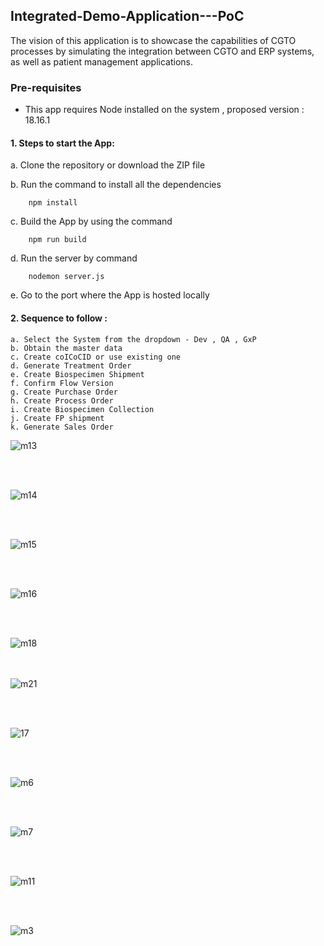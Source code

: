 ## Integrated-Demo-Application---PoC
The vision of this application is to showcase the capabilities of CGTO processes by simulating the integration between CGTO and ERP systems, as well as patient management applications.

### Pre-requisites

-   This app requires Node installed on the system , proposed version : 18.16.1

#### 1. Steps to start the App:

   a. Clone the repository or download the ZIP file


   b. Run the command to install all the dependencies

```
    npm install
```

   c. Build the App by using the command

```
    npm run build
```

   d. Run the server by command

```
    nodemon server.js
```

  e. Go to the port where the App is hosted locally


#### 2. Sequence to follow :

    a. Select the System from the dropdown - Dev , QA , GxP
    b. Obtain the master data
    c. Create coICoCID or use existing one
    d. Generate Treatment Order
    e. Create Biospecimen Shipment
    f. Confirm Flow Version
    g. Create Purchase Order
    h. Create Process Order
    i. Create Biospecimen Collection
    j. Create FP shipment
    k. Generate Sales Order

![m13](https://github.com/Jafrin-khan/Monitor-Process-Flow-/assets/82137973/5cf16da9-542c-4ee7-9258-8ef0cc3eaa95)

<br /><br />

![m14](https://github.com/Jafrin-khan/Monitor-Process-Flow-/assets/82137973/3ef0b5fa-09ed-4f56-836f-2607af96529d)

<br /><br />

![m15](https://github.com/Jafrin-khan/Monitor-Process-Flow-/assets/82137973/9cae7113-d2f5-4c27-8695-d97dead62a7b)

<br /><br />

![m16](https://github.com/Jafrin-khan/Monitor-Process-Flow-/assets/82137973/f86081f7-c3a8-4bb9-922c-b7ade32872e1)

<br /><br />

![m18](https://github.com/Jafrin-khan/Monitor-Process-Flow-/assets/82137973/2dad103a-7754-4e17-9421-d1ee6874bc29)

<br /><br />
![m21](https://github.com/Jafrin-khan/Monitor-Process-Flow-/assets/82137973/aaae0bb2-a5f6-4753-85d7-769d921cee53)

<br /><br />

   ![17](https://github.com/Jafrin-khan/Monitor-Process-Flow-/assets/82137973/40f4fb8e-1c95-40ab-a659-1c201c9ed83d)

   <br /><br />

   ![m6](https://github.com/Jafrin-khan/Monitor-Process-Flow-/assets/82137973/d3094d1b-7a82-4dea-82e3-5975d46a372b)

   <br /><br />

   ![m7](https://github.com/Jafrin-khan/Monitor-Process-Flow-/assets/82137973/d2920338-c405-49d0-aefc-e6f95b1dc33c)

<br /><br />
   
![m11](https://github.com/Jafrin-khan/Monitor-Process-Flow-/assets/82137973/b82663fe-b3c3-4a01-a02c-a399edb75514)

<br /><br />

![m3](https://github.com/Jafrin-khan/Monitor-Process-Flow-/assets/82137973/7dc55220-507f-45f1-91cc-1bcb9bad8606)

